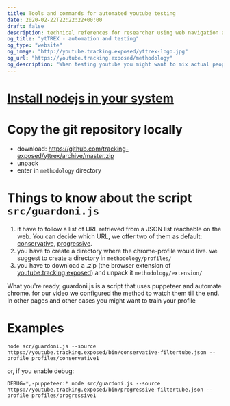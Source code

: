 ```yaml
---
title: Tools and commands for automated youtube testing
date: 2020-02-22T22:22:22+00:00
draft: false
description: technical references for researcher using web navigation automation tool
og_title: "ytTREX - automation and testing"
og_type: "website"
og_image: "http://youtube.tracking.exposed/yttrex-logo.jpg"
og_url: "https://youtube.tracking.exposed/methodology"
og_description: "When testing youtube you might want to mix actual people with synthetic access, here is provided our script and method"
---
```


# [Install nodejs in your system](https://nodejs.org/en/download://nodejs.org/en/download/)

# Copy the git repository locally

* download: https://github.com/tracking-exposed/yttrex/archive/master.zip
* unpack
* enter in `methodology` directory

# Things to know about the script `src/guardoni.js`

1. it have to follow a list of URL retrieved from a JSON list reachable on the web. You can decide which URL, we offer two of them as default: [conservative](https://youtube.tracking.exposed/bin/conservative-filtertube.json), [progressive](https://youtube.tracking.exposed/bin/progressive-filtertube.json).
2. you have to create a directory where the chrome-profile would live. we suggest to create a directory in `methodology/profiles/`
3. you have to download a .zip (the browser extension of [youtube.tracking.exposed](/)) and unpack it `methodology/extension/`

What you're ready, guardoni.js is a script that uses puppeteer and automate chrome.
for our video we configured the method to watch them till the end. In other pages and other cases you might want to train your profile

# Examples

`node scr/guardoni.js --source https://youtube.tracking.exposed/bin/conservative-filtertube.json --profile profiles/conservative1`

or, if you enable debug:

`DEBUG=*,-puppeteer:* node src/guardoni.js --source https://youtube.tracking.exposed/bin/progressive-filtertube.json --profile profiles/progressive1`
